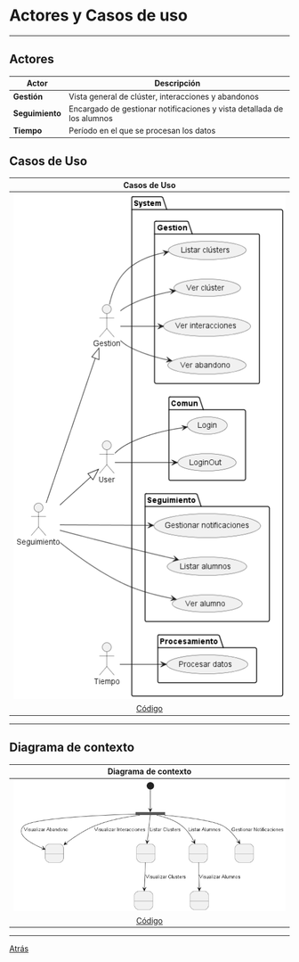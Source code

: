 # Actores y Casos de uso
<hr>

## Actores

<div align="center">

|Actor|Descripción
|-|-
|**Gestión**|Vista general de clúster, interacciones y abandonos
|**Seguimiento**|Encargado de gestionar notificaciones y vista detallada de los alumnos
|**Tiempo**|Período en el que se procesan los datos  

</div>

## Casos de Uso

<div align="center">

|Casos de Uso 
|:-:
|![](images/CasosDeUso.png)
|[Código](CasosDeUso.puml)

</div>

<hr>

## Diagrama de contexto

<div align="center">

|Diagrama de contexto
|:-:
|![](images/Contexto.png)
|[Código](diagramaContexto.puml)

</div>

<hr>

[Atrás](../readme.md)
